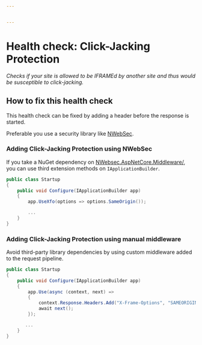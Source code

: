 ```yaml
---


---
```


# Health check: Click-Jacking Protection

_Checks if your site is allowed to be IFRAMEd by another site and thus would be susceptible to click-jacking._

## How to fix this health check

This health check can be fixed by adding a header before the response is started.

Preferable you use a security library like [NWebSec](https://docs.nwebsec.com/).

### Adding Click-Jacking Protection using NWebSec

If you take a NuGet dependency on [NWebsec.AspNetCore.Middleware/](https://www.nuget.org/packages/NWebsec.AspNetCore.Middleware/), you can use third extension methods on `IApplicationBuilder`.

```csharp
public class Startup
{
    public void Configure(IApplicationBuilder app)
    {
        app.UseXfo(options => options.SameOrigin());

        ...
    }
}
```

### Adding Click-Jacking Protection using manual middleware

Avoid third-party library dependencies by using custom middleware added to the request pipeline.

```csharp
public class Startup
{
    public void Configure(IApplicationBuilder app)
    {
        app.Use(async (context, next) =>
        {
            context.Response.Headers.Add("X-Frame-Options", "SAMEORIGIN");
            await next();
        });

       ...
    }
}
```
